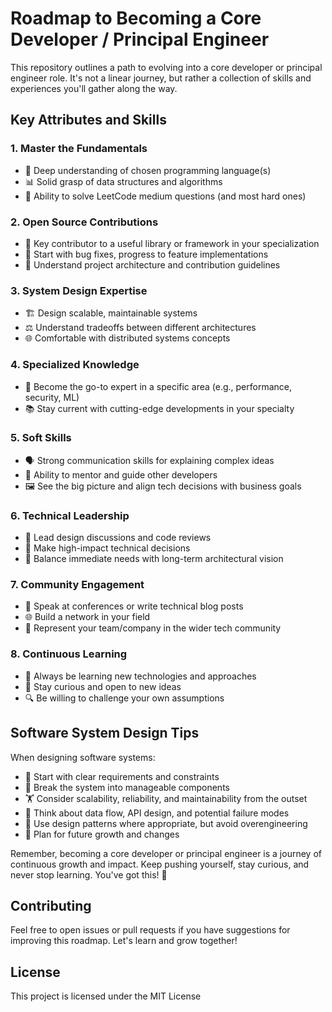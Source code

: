 # Roadmap to Becoming a Core Developer / Principal Engineer

This repository outlines a path to evolving into a core developer or principal engineer role. It's not a linear journey, but rather a collection of skills and experiences you'll gather along the way.

## Key Attributes and Skills

### 1. Master the Fundamentals
- 🧠 Deep understanding of chosen programming language(s)
- 📊 Solid grasp of data structures and algorithms
- 💪 Ability to solve LeetCode medium questions (and most hard ones)

### 2. Open Source Contributions
- 🌟 Key contributor to a useful library or framework in your specialization
- 🐛 Start with bug fixes, progress to feature implementations
- 🔧 Understand project architecture and contribution guidelines

### 3. System Design Expertise
- 🏗️ Design scalable, maintainable systems
- ⚖️ Understand tradeoffs between different architectures
- 🌐 Comfortable with distributed systems concepts

### 4. Specialized Knowledge
- 🎯 Become the go-to expert in a specific area (e.g., performance, security, ML)
- 📚 Stay current with cutting-edge developments in your specialty

### 5. Soft Skills
- 🗣️ Strong communication skills for explaining complex ideas
- 👥 Ability to mentor and guide other developers
- 🖼️ See the big picture and align tech decisions with business goals

### 6. Technical Leadership
- 🚀 Lead design discussions and code reviews
- 🧭 Make high-impact technical decisions
- 🔮 Balance immediate needs with long-term architectural vision

### 7. Community Engagement
- 🎤 Speak at conferences or write technical blog posts
- 🌐 Build a network in your field
- 🏢 Represent your team/company in the wider tech community

### 8. Continuous Learning
- 🔄 Always be learning new technologies and approaches
- 🤔 Stay curious and open to new ideas
- 🔍 Be willing to challenge your own assumptions

## Software System Design Tips

When designing software systems:

- 📝 Start with clear requirements and constraints
- 🧩 Break the system into manageable components
- 🏋️ Consider scalability, reliability, and maintainability from the outset
- 🔀 Think about data flow, API design, and potential failure modes
- 📐 Use design patterns where appropriate, but avoid overengineering
- 🔮 Plan for future growth and changes

Remember, becoming a core developer or principal engineer is a journey of continuous growth and impact. Keep pushing yourself, stay curious, and never stop learning. You've got this! 🚀

## Contributing

Feel free to open issues or pull requests if you have suggestions for improving this roadmap. Let's learn and grow together!

## License

This project is licensed under the MIT License
